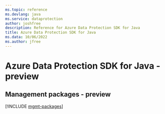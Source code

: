 ```yaml
---
ms.topic: reference
ms.devlang: java
ms.service: dataprotection
author: joshfree
description: Reference for Azure Data Protection SDK for Java
title: Azure Data Protection SDK for Java
ms.data: 10/06/2022
ms.author: jfree
---
```

# Azure Data Protection SDK for Java - preview

## Management packages - preview
[!INCLUDE [mgmt-packages](data-protection-mgmt-index.md)]